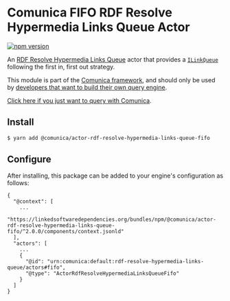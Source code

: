 # Comunica FIFO RDF Resolve Hypermedia Links Queue Actor

[![npm version](https://badge.fury.io/js/%40comunica%2Factor-rdf-resolve-hypermedia-links-queue-fifo.svg)](https://www.npmjs.com/package/@comunica/actor-rdf-resolve-hypermedia-links-queue-fifo)

An [RDF Resolve Hypermedia Links Queue](https://github.com/comunica/comunica/tree/master/packages/bus-rdf-resolve-hypermedia-links-queue) actor
that provides a [`ILinkQueue`](https://comunica.github.io/comunica/interfaces/bus_rdf_resolve_hypermedia_links_queue.ilinkqueue.html)
following the first in, first out strategy.

This module is part of the [Comunica framework](https://github.com/comunica/comunica),
and should only be used by [developers that want to build their own query engine](https://comunica.dev/docs/modify/).

[Click here if you just want to query with Comunica](https://comunica.dev/docs/query/).

## Install

```bash
$ yarn add @comunica/actor-rdf-resolve-hypermedia-links-queue-fifo
```

## Configure

After installing, this package can be added to your engine's configuration as follows:
```text
{
  "@context": [
    ...
    "https://linkedsoftwaredependencies.org/bundles/npm/@comunica/actor-rdf-resolve-hypermedia-links-queue-fifo/^2.0.0/components/context.jsonld"  
  ],
  "actors": [
    ...
    {
      "@id": "urn:comunica:default:rdf-resolve-hypermedia-links-queue/actors#fifo",
      "@type": "ActorRdfResolveHypermediaLinksQueueFifo"
    }
  ]
}
```
